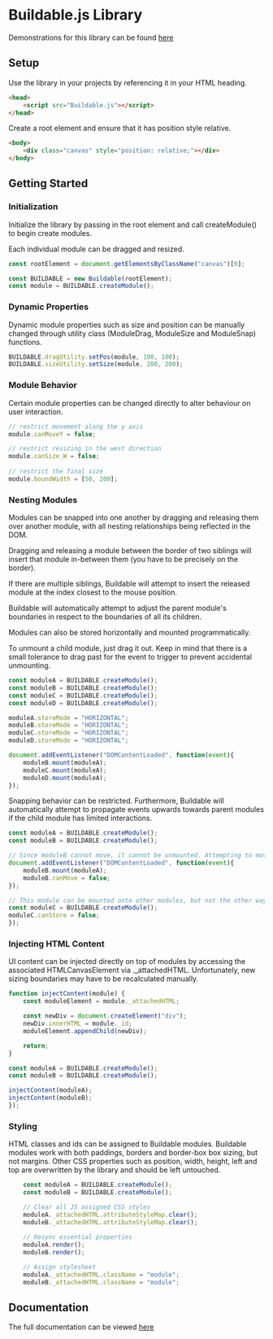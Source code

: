 # Buildable.js Library

Demonstrations for this library can be found [here](https://infinite-brook-99829.herokuapp.com/)

## Setup

Use the library in your projects by referencing it in your HTML heading.

```html
<head>
    <script src="Buildable.js"></script>
</head>
```

Create a root element and ensure that it has position style relative.

```html
<body>
	<div class="canvas" style="position: relative;"></div>
</body>
```

## Getting Started

### Initialization

Initialize the library by passing in the root element and call createModule() to begin create modules. 

Each individual module can be dragged and resized.

```javascript
const rootElement = document.getElementsByClassName("canvas")[0];

const BUILDABLE = new Buildable(rootElement);
const module = BUILDABLE.createModule();
```
### Dynamic Properties

Dynamic module properties such as size and position can be manually changed through utility class (ModuleDrag, ModuleSize and ModuleSnap) functions.

```javascript
BUILDABLE.dragUtility.setPos(module, 100, 100);
BUILDABLE.sizeUtility.setSize(module, 200, 200);
``` 


### Module Behavior

Certain module properties can be changed directly to alter behaviour on user interaction.

```javascript
// restrict movement along the y axis
module.canMoveY = false;

// restrict resizing in the west direction
module.canSize_W = false;
    
// restrict the final size
module.boundWidth = [50, 200];
```

### Nesting Modules

Modules can be snapped into one another by dragging and releasing them over another module, with all nesting relationships being reflected in the DOM. 

Dragging and releasing a module between the border of two siblings will insert that module in-between them (you have to be precisely on the border). 

If there are multiple siblings, Buildable will attempt to insert the released module at the index closest to the mouse position. 

Buildable will automatically attempt to adjust the parent module's boundaries in respect to the boundaries of all its children.

Modules can also be stored horizontally and mounted programmatically. 

To unmount a child module, just drag it out. Keep in mind that there is a small tolerance to drag past for the event to trigger to prevent accidental unmounting.

```javascript
const moduleA = BUILDABLE.createModule();
const moduleB = BUILDABLE.createModule();
const moduleC = BUILDABLE.createModule();
const moduleD = BUILDABLE.createModule();        

moduleA.storeMode = "HORIZONTAL";
moduleB.storeMode = "HORIZONTAL";
moduleC.storeMode = "HORIZONTAL";
moduleD.storeMode = "HORIZONTAL";

document.addEventListener("DOMContentLoaded", function(event){
    moduleB.mount(moduleA);
    moduleC.mount(moduleA);
    moduleD.mount(moduleA);
});
```

Snapping behavior can be restricted. Furthermore, Buildable will automatically attempt to propagate events upwards towards parent modules if the child module has limited interactions.

```javascript
const moduleA = BUILDABLE.createModule();
const moduleB = BUILDABLE.createModule();

// Since moduleB cannot move, it cannot be unmounted. Attempting to move moduleB moves moduleA instead
document.addEventListener("DOMContentLoaded", function(event){
	moduleB.mount(moduleA);
	moduleB.canMove = false;
});

// This module can be mounted onto other modules, but not the other way around
const moduleC = BUILDABLE.createModule();
moduleC.canStore = false;
});
```

### Injecting HTML Content

UI content can be injected directly on top of modules by accessing the associated HTMLCanvasElement via ._attachedHTML. Unfortunately, new sizing boundaries may have to be recalculated manually.

```javascript
function injectContent(module) {
	const moduleElement = module._attachedHTML;

	const newDiv = document.createElement("div");
	newDiv.innerHTML = module._id;
	moduleElement.appendChild(newDiv);

	return;
}

const moduleA = BUILDABLE.createModule();
const moduleB = BUILDABLE.createModule();

injectContent(moduleA);
injectContent(moduleB);
});
```

### Styling

HTML classes and ids can be assigned to Buildable modules. Buildable modules work with both paddings, borders and border-box box sizing, but not margins. Other CSS properties such as position, width, height, left and top are overwritten by the library and should be left untouched.

```javascript
    const moduleA = BUILDABLE.createModule();
    const moduleB = BUILDABLE.createModule();

    // Clear all JS assigned CSS styles
    moduleA._attachedHTML.attributeStyleMap.clear();
    moduleB._attachedHTML.attributeStyleMap.clear();
    
    // Resync essential properties
    moduleA.render();
    moduleB.render();

    // Assign stylesheet
    moduleA._attachedHTML.className = "module";
    moduleB._attachedHTML.className = "module";
```

## Documentation
The full documentation can be viewed [here](https://infinite-brook-99829.herokuapp.com/docs/)
